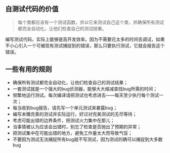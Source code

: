## 自测试代码的价值

> 每个类都应该有一个测试函数，并以它来测试自己这个类，并确保所有测试都完全自动化，让他们检查自己的测试结果。

编写测试代码，实际上能够提高开发效率。因为不需要花太多的时间去调试，如果不小心引入一个可被现有测试捕捉到的错误，那么只要执行测试，它就会报告这个错误。



## 一些有用的规则

* 确保所有测试都完全自动化，让他们检查自己的测试结果；
* 一套测试就是一个强大的bug侦测器，能够大大缩减查找bug所需的时间；
* 频繁地运行测试。每次编译请把测试也考虑进去——每天至少执行每个测试一次；
* 每当收到bug报告，请先写一个单元测试来暴露bug；
* 编写未臻完善的测试并实际运行，好过对完美测试的无尽等待；
* 考虑可能出错的边界条件，把测试火力集中在那儿；
* 当事情被认为应该会出错时，别忘了检查是否抛出了预期的异常；
* 把测试集中在可能出错的地方，避免工作量太大而导致气馁；
* 不要因为测试无法捕捉所有bug就不写测试，因为测试的确可以捕捉到大多数bug

















































